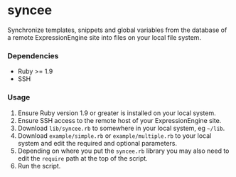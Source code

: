 syncee
======

Synchronize templates, snippets and global variables from the database of a remote ExpressionEngine site into files on your local file system.

### Dependencies

* Ruby >= 1.9
* SSH

### Usage

1. Ensure Ruby version 1.9 or greater is installed on your local system.
2. Ensure SSH access to the remote host of your ExpressionEngine site.
3. Download `lib/syncee.rb` to somewhere in your local system, eg `~/lib`.
4. Download `example/simple.rb` or `example/multiple.rb` to your local system and edit the required and optional parameters.
5. Depending on where you put the `syncee.rb` library you may also need to edit the `require` path at the top of the script.
6. Run the script.

